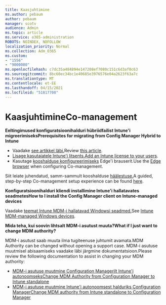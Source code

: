 ```yaml
---
title: Kaasjuhtimine
ms.author: pebaum
author: pebaum
manager: scotv
audience: Admin
ms.topic: article
ms.service: o365-administration
ROBOTS: NOINDEX, NOFOLLOW
localization_priority: Normal
ms.collection: Adm_O365
ms.custom:
- "1556"
- "9000080"
ms.openlocfilehash: c7dc35a484894e147208ef7080c151c6d3af0c63
ms.sourcegitcommit: 8bc60ec34bc1e40685e3976576e04a2623f63a7c
ms.translationtype: MT
ms.contentlocale: et-EE
ms.lasthandoff: 04/15/2021
ms.locfileid: "51817708"
---
```

# <a name="co-management"></a><span data-ttu-id="3a0c1-102">Kaasjuhtimine</span><span class="sxs-lookup"><span data-stu-id="3a0c1-102">Co-management</span></span>

<span data-ttu-id="3a0c1-103">**Eeltingimused konfiguratsioonihalduri hübriidfailist Intune'i migreerimiseks**</span><span class="sxs-lookup"><span data-stu-id="3a0c1-103">**Prerequisites for migrating from Config Manager Hybrid to Intune**</span></span>

- <span data-ttu-id="3a0c1-104">Vaadake [see artikkel läbi.](https://docs.microsoft.com/mem/configmgr/mdm/understand/what-happened-to-hybrid)</span><span class="sxs-lookup"><span data-stu-id="3a0c1-104">Review [this article](https://docs.microsoft.com/mem/configmgr/mdm/understand/what-happened-to-hybrid).</span></span>
- <span data-ttu-id="3a0c1-105">[Lisage kasutajatele Intune'i litsents.](https://docs.microsoft.com/mem/intune/fundamentals/licenses-assign)</span><span class="sxs-lookup"><span data-stu-id="3a0c1-105">[Add an Intune license to your users](https://docs.microsoft.com/mem/intune/fundamentals/licenses-assign).</span></span>
- <span data-ttu-id="3a0c1-106">Kasutage [kooshalduse konfigureerimiseks](https://www.microsoft.com/edge) Edge'i brauserit.</span><span class="sxs-lookup"><span data-stu-id="3a0c1-106">Use the [Edge browser](https://www.microsoft.com/edge) when configuring Co-management.</span></span>

<span data-ttu-id="3a0c1-107">Siit leiate juhendatud, samm-sammult kooshalduse [häälestuse.](https://admin.microsoft.com/AdminPortal/Home?#/modernonboarding/comanagesetupguide)</span><span class="sxs-lookup"><span data-stu-id="3a0c1-107">A guided, step-by-step Co-management setup experience can be found [here](https://admin.microsoft.com/AdminPortal/Home?#/modernonboarding/comanagesetupguide).</span></span>

<span data-ttu-id="3a0c1-108">**Konfiguratsioonihalduri kliendi installimine Intune'i hallatavates seadmetes**</span><span class="sxs-lookup"><span data-stu-id="3a0c1-108">**How to I install the Config Manager client on Intune-managed devices**</span></span>

<span data-ttu-id="3a0c1-109">Vaadake [teemat Intune MDM-i hallatavad Windowsi seadmed.](https://docs.microsoft.com/mem/configmgr/core/clients/deploy/deploy-clients-to-windows-computers#bkmk_mdm)</span><span class="sxs-lookup"><span data-stu-id="3a0c1-109">See [Intune MDM-managed Windows devices](https://docs.microsoft.com/mem/configmgr/core/clients/deploy/deploy-clients-to-windows-computers#bkmk_mdm).</span></span>

<span data-ttu-id="3a0c1-110">**Mida teha, kui soovin lihtsalt MDM-i asutust muuta?**</span><span class="sxs-lookup"><span data-stu-id="3a0c1-110">**What if I just want to change MDM authority?**</span></span>

<span data-ttu-id="3a0c1-111">MDM-i asutust saab muuta ilma tugiteenuse juhtumit avamata.</span><span class="sxs-lookup"><span data-stu-id="3a0c1-111">MDM Authority can be changed without opening a support case.</span></span> <span data-ttu-id="3a0c1-112">MDM-i asutuse muutmisel abisaamiseks vaadake läbi järgmine dokumentatsioon.</span><span class="sxs-lookup"><span data-stu-id="3a0c1-112">Please review the following documentation to assist in changing your MDM authority:</span></span>

- [<span data-ttu-id="3a0c1-113">MDM-i asutuse muutmine Configuration Managerilt Intune'i autonoomseks</span><span class="sxs-lookup"><span data-stu-id="3a0c1-113">Change MDM Authority from Configuration Manager to Intune standalone</span></span>](https://docs.microsoft.com/mem/configmgr/mdm/understand/what-happened-to-hybrid)
- [<span data-ttu-id="3a0c1-114">MDM-i asutuse muutmine Intune'i autonoomsest halduriks Configuration Manager</span><span class="sxs-lookup"><span data-stu-id="3a0c1-114">Change MDM authority from Intune standalone to Configuration Manager</span></span>](https://docs.microsoft.com/mem/configmgr/mdm/understand/what-happened-to-hybrid)
